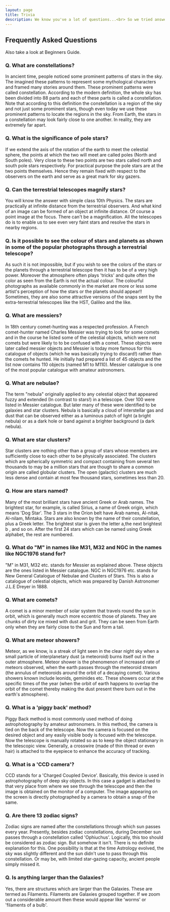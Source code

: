 ```yaml
---
layout: page
title: Trivia
description: We know you've a lot of questions...<br> So we tried answering some!
---
```

## Frequently Asked Questions

Also take a look at Beginners Guide.

### Q. What are constellations?

In ancient time, people noticed some prominent patterns of stars in the sky. The imagined these patterns to represent some mythological characters and framed many stories around them. These prominent patterns were called constellation. According to the modern definition, the whole sky has been divided into 88 parts and each of these parts is called a constellation. Note that according to this definition the constellation is a region of the sky and not just some prominent stars, though even today we use these prominent patterns to locate the regions in the sky. From Earth, the stars in a constellation may look fairly close to one another. In reality, they are extremely far apart.

### Q. What is the significance of pole stars?

If we extend the axis of the rotation of the earth to meet the celestial sphere, the points at which the two will meet are called poles (North and South poles). Very close to these two points are two stars called north and south pole stars respectively. For practical purpose the pole stars are at the two points themselves. Hence they remain fixed with respect to the observers on the earth and serve as a great mark for sky gazers.

### Q. Can the terrestrial telescopes magnify stars?

You will know the answer with simple class 10th Physics. The stars are practically at infinite distance from the terrestrial observers. And what kind of an image can be formed of an object at infinite distance. Of course a point image at the focus. There can't be a magnification. All the telescopes do is to enable us to see even very faint stars and resolve the stars in nearby regions.

### Q. Is it possible to see the colour of stars and planets as shown in some of the popular photographs through a terrestrial telescope?

As such it is not impossible, but if you wish to see the colors of the stars or the planets through a terrestrial telescope then it has to be of a very high power. Moreover the atmosphere often plays 'tricks' and quite often the color as seen from the Earth is not the actual colour. The colourful photographs as available commonly in the market are more or less some artist's perception of how the stars or the planets should appear!! Sometimes, they are also some attractive versions of the snaps sent by the extra-terrestrial telescopes like the HST, Galileo and the like.
### Q. What are messiers?

In 18th century comet-hunting was a respected profession. A French comet-hunter named Charles Messier was trying to look for some comets and in the course he listed some of the celestial objects, which were not comets but were likely to to be confused with a comet. These objects were later called messier objects and Messier is today more famous for this catalogue of objects (which he was basically trying to discard!) rather than the comets he hunted. He initially had prepared a list of 45 objects and the list now contains 110 objects (named M1 to M110). Messier catalogue is one of the most popular catalogue with amateur astronomers.

### Q. What are nebulae?

The term "nebula" originally applied to any celestial object that appeared fuzzy and extended (In contrast to stars!) in a telescope. Over 100 were listed in Messier catalogue. But later many of these were identified to be galaxies and star clusters. Nebula is basically a cloud of interstellar gas and dust that can be observed either as a luminous patch of light (a bright nebula) or as a dark hole or band against a brighter background (a dark nebula).

### Q. What are star clusters?

Star clusters are nothing other than a group of stars whose members are sufficiently close to each other to be physically associated. The clusters which are spherically symmetric and compact containing from several ten thousands to may be a million stars that are though to share a common origin are called globular clusters. The open (galactic) clusters are much less dense and contain at most few thousand stars, sometimes less than 20.

### Q. How are stars named?

Many of the most brilliant stars have ancient Greek or Arab names. The brightest star, for example, is called Sirius, a name of Greek origin, which means 'Dog Star'. The 3 stars in the Orion belt have Arab names, Al-nitak, Al-nilam, Mintaka. Stars are also known by the name of their constellation, plus a Greek letter. The brightest star is given the letter a,the next brightest b , and so on. After the first 24 stars which can be named using Greek alphabet, the rest are numbered.

### Q. What do "M" in names like M31, M32 and NGC in the names like NGC1976 stand for?

"M" in M31, M32 etc. stands for Messier as explained above. These objects are the ones listed in Messier catalogue. NGC in NGC1976 etc. stands for New General Catalogue of Nebulae and Clusters of Stars. This is also a catalogue of celestial objects, which was prepared by Danish Astronomer J.L.E Dreyer in 1888.

### Q. What are comets?

A comet is a minor member of solar system that travels round the sun in orbit, which is generally much more eccentric those of planets. They are chunks of dirty ice mixed with dust and grit. They can be seen from Earth only when they are fairly close to the Sun and form a tail.

### Q. What are meteor showers?

 Meteor, as we know, is a streak of light seen in the clear night sky when a small particle of interplanetary dust (a meteoroid) burns itself out in the outer atmosphere. Meteor shower is the phenomenon of increased rate of meteors observed, when the earth passes through the meteoroid stream (the annulus of meteoroids around the orbit of a decaying comet). Various showers known include leonids, geminides etc. These showers occur at the specific times of the year (when the orbit of earth happens to overlap the orbit of the comet thereby making the dust present there burn out in the earth's atmosphere).

### Q. What is a 'piggy back' method?

Piggy Back method is most commonly used method of doing astrophotography by amateur astronomers. In this method, the camera is tied on the back of the telescope. Now the camera is focused on the desired object and any easily visible body is focused with the telescope. Now the telescope is manually rotated so as to keep the object stationary in the telescopic view. Generally, a crosswire (made of thin thread or even hair) is attached to the eyepiece to enhance the accuracy of tracking.

### Q. What is a 'CCD camera'?

CCD stands for a 'Charged Coupled Device'. Basically, this device is used in astrophotography of deep sky objects. In this case a gadget is attached to that very place from where we see through the telescope and then the image is obtained on the monitor of a computer. The image appearing on the screen is directly photographed by a camera to obtain a snap of the same.

### Q. Are there 13 zodiac signs?

Zodiac signs are named after the constellations through which sun passes every year. Presently, besides zodiac constellations, during December sun passes through a constellation called 'Ophiuchus'. Logically, this too should be considered as zodiac sign. But somehow it isn't. There is no definite explanation for this. One possibility is that at the time Astrology evolved, the sky was slightly different and the sun didn't use to pass through this constellation. Or may be, with limited star-gazing capacity, ancient people simply missed it.

### Q. Is anything larger than the Galaxies?

Yes, there are structures which are larger than the Galaxies. These are termed as Filaments. Filaments are Galaxies grouped together. If we zoom out a considerable amount then these would appear like 'worms' or 'filaments of a bulb'.